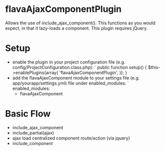 flavaAjaxComponentPlugin
========================
Allows the use of include_ajax_component(). This functions as
you would expect, in that it lazy-loads a component. This
plugin requires jQuery.


Setup
=====
- enable the plugin in your project configuration file (e.g. config/ProjectConfiguration.class.php):
  `
  public function setup()
  {
    $this->enablePlugins(array(
      'flavaAjaxComponentPlugin',
    ));
  }
- add the flavaAjaxComponent module to your settings file (e.g. app/yourapp/settings.yml) file under enabled_modules:
  `
  enabled_modules:
    - flavaAjaxComponent

Basic Flow
==========
- include_ajax_component
- include_partial(ajax)
- ajax load centralized component route/action (via jquery)
- include_component
